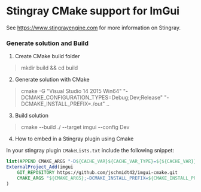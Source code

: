 Stingray CMake support for ImGui
================================

See https://www.stingrayengine.com for more information on Stingray.

### Generate solution and Build

1. Create CMake build folder
> mkdir build && cd build

2. Generate solution with CMake
>  cmake -G "Visual Studio 14 2015 Win64" "-DCMAKE_CONFIGURATION_TYPES=Debug;Dev;Release" "-DCMAKE_INSTALL_PREFIX=./out" ..

3. Build solution
> cmake --build ./ --target imgui --config Dev

4. How to embed in a Stingray plugin using Cmake

In your stingray plugin `CMakeLists.txt` include the following snippet:

```cmake
list(APPEND CMAKE_ARGS "-D${CACHE_VAR}${CACHE_VAR_TYPE}=${${CACHE_VAR}}")
ExternalProject_Add(imgui
    GIT_REPOSITORY https://github.com/jschmidt42/imgui-cmake.git
    CMAKE_ARGS "${CMAKE_ARGS};-DCMAKE_INSTALL_PREFIX=${CMAKE_INSTALL_PREFIX}"
)
```
